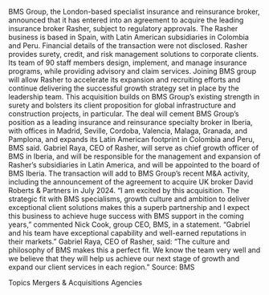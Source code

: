 BMS Group, the London-based specialist insurance and reinsurance broker, announced that it has entered into an agreement to acquire the leading insurance broker Rasher, subject to regulatory approvals.
The Rasher business is based in Spain, with Latin American subsidiaries in Colombia and Peru.
Financial details of the transaction were not disclosed.
Rasher provides surety, credit, and risk management solutions to corporate clients. Its team of 90 staff members design, implement, and manage insurance programs, while providing advisory and claim services. Joining BMS group will allow Rasher to accelerate its expansion and recruiting efforts and continue delivering the successful growth strategy set in place by the leadership team.
This acquisition builds on BMS Group’s existing strength in surety and bolsters its client proposition for global infrastructure and construction projects, in particular. The deal will cement BMS Group’s position as a leading insurance and reinsurance specialty broker in Iberia, with offices in Madrid, Seville, Cordoba, Valencia, Malaga, Granada, and Pamplona, and expands its Latin American footprint in Colombia and Peru, BMS said.
Gabriel Raya, CEO of Rasher, will serve as chief growth officer of BMS in Iberia, and will be responsible for the management and expansion of Rasher’s subsidiaries in Latin America, and will be appointed to the board of BMS Iberia.
The transaction will add to BMS Group’s recent M&A activity, including the announcement of the agreement to acquire UK broker David Roberts & Partners in July 2024.
“I am excited by this acquisition. The strategic fit with BMS specialisms, growth culture and ambition to deliver exceptional client solutions makes this a superb partnership and I expect this business to achieve huge success with BMS support in the coming years,” commented Nick Cook, group CEO, BMS, in a statement. “Gabriel and his team have exceptional capability and well-earned reputations in their markets.”
Gabriel Raya, CEO of Rasher, said: “The culture and philosophy of BMS makes this a perfect fit. We know the team very well and we believe that they will help us achieve our next stage of growth and expand our client services in each region.”
Source: BMS

Topics
Mergers & Acquisitions
Agencies
